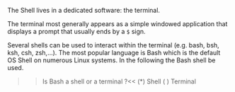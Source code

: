
The Shell lives in a dedicated software: the terminal.

The terminal most generally appears as a simple windowed application that displays a prompt that usually ends by a `$` sign.

Several shells can be used to interact within the terminal (e.g. bash, bsh, ksh, csh, zsh,...). The most popular language is Bash which is the default OS Shell on numerous Linux systems. In the following the Bash shell be used.

>>Is Bash a shell or a terminal ?<<
(*) Shell
( ) Terminal


